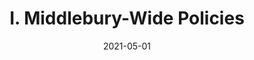 ---
slug: "/pages/iv.-policies-for-the-institute/a.-academic-policies/a.5.-instruction"
date: "2021-05-01"
title: "I. Middlebury-Wide Policies"
---